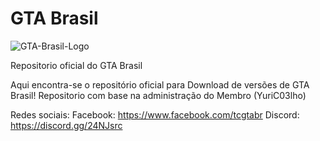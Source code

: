 


# GTA Brasil 
![GTA-Brasil-Logo](https://github.com/GTABrasil/GTA-Brasil/assets/168490155/7b6fc0ad-ea34-4305-972b-e4883d765fb3)

Repositorio oficial do GTA Brasil

Aqui encontra-se o repositório oficial para Download de versões de GTA Brasil!
Repositorio com base na administração do Membro (YuriC03lho) 

Redes sociais: 
Facebook: https://www.facebook.com/tcgtabr
Discord: https://discord.gg/24NJsrc 

